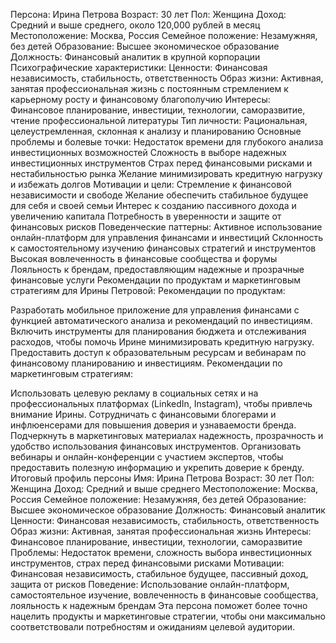 Персона: Ирина Петрова
Возраст: 30 лет
Пол: Женщина
Доход: Средний и выше среднего, около 120,000 рублей в месяц
Местоположение: Москва, Россия
Семейное положение: Незамужняя, без детей
Образование: Высшее экономическое образование
Должность: Финансовый аналитик в крупной корпорации
Психографические характеристики:
Ценности: Финансовая независимость, стабильность, ответственность
Образ жизни: Активная, занятая профессиональная жизнь с постоянным стремлением к карьерному росту и финансовому благополучию
Интересы: Финансовое планирование, инвестиции, технологии, саморазвитие, чтение профессиональной литературы
Тип личности: Рациональная, целеустремленная, склонная к анализу и планированию
Основные проблемы и болевые точки:
Недостаток времени для глубокого анализа инвестиционных возможностей
Сложность в выборе надежных инвестиционных инструментов
Страх перед финансовыми рисками и нестабильностью рынка
Желание минимизировать кредитную нагрузку и избежать долгов
Мотивации и цели:
Стремление к финансовой независимости и свободе
Желание обеспечить стабильное будущее для себя и своей семьи
Интерес к созданию пассивного дохода и увеличению капитала
Потребность в уверенности и защите от финансовых рисков
Поведенческие паттерны:
Активное использование онлайн-платформ для управления финансами и инвестиций
Склонность к самостоятельному изучению финансовых стратегий и инструментов
Высокая вовлеченность в финансовые сообщества и форумы
Лояльность к брендам, предоставляющим надежные и прозрачные финансовые услуги
Рекомендации по продуктам и маркетинговым стратегиям для Ирины Петровой:
Рекомендации по продуктам:

Разработать мобильное приложение для управления финансами с функцией автоматического анализа и рекомендаций по инвестициям.
Включить инструменты для планирования бюджета и отслеживания расходов, чтобы помочь Ирине минимизировать кредитную нагрузку.
Предоставить доступ к образовательным ресурсам и вебинарам по финансовому планированию и инвестициям.
Рекомендации по маркетинговым стратегиям:

Использовать целевую рекламу в социальных сетях и на профессиональных платформах (LinkedIn, Instagram), чтобы привлечь внимание Ирины.
Сотрудничать с финансовыми блогерами и инфлюенсерами для повышения доверия и узнаваемости бренда.
Подчеркнуть в маркетинговых материалах надежность, прозрачность и удобство использования финансовых инструментов.
Организовать вебинары и онлайн-конференции с участием экспертов, чтобы предоставить полезную информацию и укрепить доверие к бренду.
Итоговый профиль персоны
Имя: Ирина Петрова
Возраст: 30 лет
Пол: Женщина
Доход: Средний и выше среднего
Местоположение: Москва, Россия
Семейное положение: Незамужняя, без детей
Образование: Высшее экономическое образование
Должность: Финансовый аналитик
Ценности: Финансовая независимость, стабильность, ответственность
Образ жизни: Активная, занятая профессиональная жизнь
Интересы: Финансовое планирование, инвестиции, технологии, саморазвитие
Проблемы: Недостаток времени, сложность выбора инвестиционных инструментов, страх перед финансовыми рисками
Мотивации: Финансовая независимость, стабильное будущее, пассивный доход, защита от рисков
Поведение: Использование онлайн-платформ, самостоятельное изучение, вовлеченность в финансовые сообщества, лояльность к надежным брендам
Эта персона поможет более точно нацелить продукты и маркетинговые стратегии, чтобы они максимально соответствовали потребностям и ожиданиям целевой аудитории.